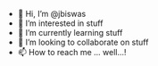 - 👋 Hi, I’m @jbiswas
- 👀 I’m interested in stuff
- 🌱 I’m currently learning stuff
- 💞️ I’m looking to collaborate on stuff
- 📫 How to reach me ... well...!

<!---
jbiswas/jbiswas is a ✨ special ✨ repository because its `README.md` (this file) appears on your GitHub profile.
You can click the Preview link to take a look at your changes.
--->
